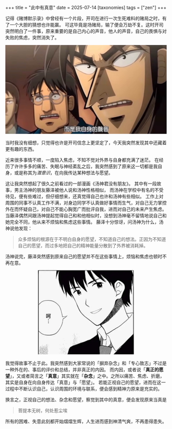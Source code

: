 +++
title = "此中有真意"
date = 2025-07-14
[taxonomies]
tags = ["zen"]
+++

记得《赌博默示录》中曾经有一个片段，开司在进行一次生死难料的赌局之时，有了一个大胆的猜想也许能赢。
可这毕竟是场赌局，输了便会万劫不复。这时开司突然明白了一件事，原来重要的是自己内心的声音，他人的声音，自己的畏惧与对失败的焦虑，突然消失了。

<center>
<img src="/img/blog/distractions/kaisi.jpg" width=600/><br/>
</center>

当时我没有细想，只觉得也许是开司信念上更坚定了，今天我突然发现其中还藏着更有趣的东西。

近来很多事情不顺，一度陷入焦虑，不知不觉对外界与自身都充满了迷茫。
在经历了许许多多的痛苦、失眠与神经紊乱之后，我突然感到了原来这一切都是我自身，或是称其为*潜意识*，在向我传达某种想法与愿望。

这让我突然想起了很久之前看过的一部漫画《汤神君没有朋友》。
其中有一段故事，男主汤神的朋友藤泽被他人说和汤神性格相似，
而汤神在学校中有名的不受待见，便有些难过，但仔细想来，还真觉得自己也许和汤神有些相似。
工作上对周围的同事不认真工作不满，对身边同学不认真做好事情而生气，对自己无力掌控外在而怀疑自己，对自己不能心胸宽广而批评自我，进而对自己的未来产生焦虑。
当藤泽偶然间跟汤神提起觉得自己和和他相似时，没想到汤神毫不留情地说自己和她完全不同，他从来不烦恼和焦虑这些事情。
藤泽十分惊讶，问汤神为什么，汤神说他发现：

> 众多烦恼的根源在于不明白自身的愿望，不知道自己的想法。正因为不知道自己的愿望，而过多地把自己的精神能量分散到了外界被消耗掉。

汤神说完，藤泽突然感到原来自己的愿望并不在这些事情上，烦恼和焦虑也顿时不再在意。
<center>
<img src="/img/blog/distractions/tangshen.jpg" width=300/><br/>
</center>

我觉得故事不止于此。我突然感到大家常说的「摒弃杂念」和「专心致志」不过是一种外在的、事后的评价和总结，并非真正的内因。
而内因，或者说「**真正的愿望**」，又或者简言之「**真意**」其实就在「**杂念**」之中。之所以痛苦、焦虑、折磨，其实是自身在向自身传达「真意」与「愿望」。
若能正视自己的愿望，进而在这一过程中不断认识自己，认识周围的环境与联系，便会感到精神力原来是充实的。

换言之，正视自己的想法、杂念和愿望，察觉到其中的真意，便会发现原来当真是

> 菩提本无树，何处惹尘埃

所有的困难、失意此刻都开始熠熠生辉，人生进而感到神清气爽，不再患得患失。